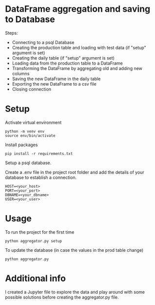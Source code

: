 # DataFrame aggregation and saving to Database

Steps:
- Connecting to a psql Database
- Creating the production table and loading with test data (if "setup" argument is set)
- Creating the daily table (if "setup" argument is set)
- Loading data from the production table to a DataFrame
- Transforming the DataFrame by aggregating old and adding new columns
- Saving the new DataFrame in the daily table
- Exporting the new DataFrame to a csv file
- Closing connection

# Setup

Activate virtual environment
```
python -m venv env
source env/bin/activate
```

Install packages
```
pip install -r requirements.txt
```

Setup a psql database.

Create a .env file in the project root folder and add the details of your database to establish a connection.
```
HOST=<your_host>
PORT=<your_port>
DBNAME=<your_dbname>
USER=<your_user>
```

# Usage

To run the project for the first time
```
python aggregator.py setup
```
To update the database (in case the values in the prod table change)
```
python aggregator.py
```

# Additional info

I created a Jupyter file to explore the data and play around with some possible solutions before creating the aggregator.py file.
